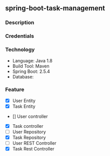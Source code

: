 ## spring-boot-task-management

### Description

### Credentials

### Technology
* Language: Java 1.8
* Build Tool: Maven
* Spring Boot: 2.5.4
* Database: 

### Feature
- [x] User Entity
- [x] Task Entity
- [] User controller
- [x] Task controller
- [ ] User Repository
- [x] Task Repository
- [ ] User REST Controller
- [x] Task Rest Controller

